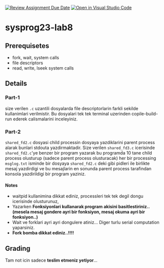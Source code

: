 [![Review Assignment Due Date](https://classroom.github.com/assets/deadline-readme-button-24ddc0f5d75046c5622901739e7c5dd533143b0c8e959d652212380cedb1ea36.svg)](https://classroom.github.com/a/u7yXet_O)
[![Open in Visual Studio Code](https://classroom.github.com/assets/open-in-vscode-718a45dd9cf7e7f842a935f5ebbe5719a5e09af4491e668f4dbf3b35d5cca122.svg)](https://classroom.github.com/online_ide?assignment_repo_id=10997119&assignment_repo_type=AssignmentRepo)
# sysprog23-lab8
## Prerequisetes
- fork, wait, system calls
- file descriptors
- read, write, lseek system calls
## Details
### Part-1
size verilen ``.c`` uzantili dosyalarda file descriptorlarin farkli sekilde kullanimlari verilmistir. Bu dosyalari tek tek terminal uzerinden copile-build-run ederek calismalarini inceleyiniz.
### Part-2
``shared_fd2.c`` dosyasi child processin dosyaya yazdiklarini parent process alarak bunlari stdouta yazdirmaktadir.
Size verilen ``shared_fd3.c`` icerisinde ``shared_fd2.c``'ye benzer bir program yazarak bu programda 10 tane child process olusturup (sadece parent process olusturacak) her bir processing ``msglog.txt`` isminde bir dosyaya ``shared_fd2.c`` deki gibi pidleri ile birlikte mesaj yazdirdigi ve bu mesajlarin en sonunda parent process tarafindan konsola yazdirildigi bir program yaziniz.

#### Notes
- waitpid kullanimina dikkat ediniz, processleri tek tek degil dongu icerisinde olusturunuz, 
- Yazarken **Fonksiyonlari kullanarak program akisini basitlestiriniz..(mesela mesaj gondere ayri bir fonksiyon, mesaj okuma ayri bir fonksiyon..)**
- Wait ve forklari ayri ayri dongulere atiniz... Diger turlu serial computation yaparsiniz.
- **Fork bomba dikkat ediniz..!!!!**

## Grading
Tam not icin sadece **teslim etmeniz yetiyor**...
